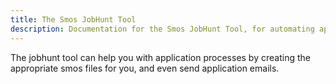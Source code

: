```yaml
---
title: The Smos JobHunt Tool
description: Documentation for the Smos JobHunt Tool, for automating application processes
---
```


The jobhunt tool can help you with application processes by creating the appropriate smos files for you, and even send application emails.
